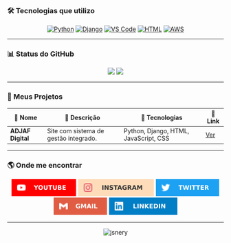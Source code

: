 ### 🛠 Tecnologias que utilizo

<div align="center">
    <a href="https://docs.python.org/3/"><img align="center" alt="Python" height="50" src="https://cdn.jsdelivr.net/gh/devicons/devicon/icons/python/python-original.svg"></a>
    <a href="https://www.djangoproject.com/"><img align="center" alt="Django" height="50" src="https://cdn.jsdelivr.net/gh/devicons/devicon/icons/django/django-plain.svg"></a>
    <a href="https://vscode.dev/"><img align="center" alt="VS Code" height="50" src="https://cdn.jsdelivr.net/gh/devicons/devicon/icons/vscode/vscode-original.svg"></a>
    <a href="https://developer.mozilla.org/en-US/docs/Web/HTML"><img align="center" alt="HTML" height="50" src="https://cdn.jsdelivr.net/gh/devicons/devicon/icons/html5/html5-original.svg"></a>
    <a href="https://aws.amazon.com/"><img align="center" alt="AWS" height="50" src="https://cdn.jsdelivr.net/gh/devicons/devicon@latest/icons/amazonwebservices/amazonwebservices-original-wordmark.svg"></a>
</div>

---

### 📊 Status do GitHub

<div align="center">
    <img height="180em" src="https://github-readme-stats.vercel.app/api?username=jsnery&show_icons=true&theme=github_dark&include_all_commits=false&count_private=true&border_radius=15&custom_title=Status%20do%20GitHub&hide_border=true&bg_color=30,000000,002c4a" />
    <img height="180em" src="https://github-readme-stats.vercel.app/api/top-langs/?username=jsnery&langs_count=3&theme=github_dark&border_radius=15&custom_title=Top%20Linguagens&hide_border=true&bg_color=30,002c4a,000000" />
</div>

---

### 🚀 Meus Projetos

<table class="table">
  <thead>
    <tr>
      <th class="table-header">📌 Nome</th>
      <th class="table-header">📄 Descrição</th>
      <th class="table-header">🔧 Tecnologias</th>
      <th class="table-header">🔗 Link</th>
    </tr>
  </thead>
  <tbody>
    <tr class="table-row">
      <td class="table-data"><strong>ADJAF Digital</strong></td>
      <td class="table-data">Site com sistema de gestão integrado.</td>
      <td class="table-data">Python, Django, HTML, JavaScript, CSS</td>
      <td class="table-data"><a href="https://adjaf.com/" class="table-link">Ver</a></td>
    </tr>
  </tbody>
</table>


---

### 🌎 Onde me encontrar

<div align="center">
    <a href="https://www.youtube.com/channel/UCP3ya8T27U4nDKAsDh_Z7RQ" target="_blank"><img height="40" src="./scr/tube.svg"></a>
    <a href="https://instagram.com/richard_neri" target="_blank"><img height="40" src="./scr/gram.svg"></a>
    <a href="https://twitter.com/richard_nerii" target="_blank"><img height="40" src="./scr/twitter.svg"></a>
    <a href="mailto:richardmatq@gmail.com"><img height="40" src="./scr/gmail.svg"></a>
    <a href="https://www.linkedin.com/in/richardneri" target="_blank"><img height="40" src="./scr/linkedin.svg"></a>
</div>

---

<div align="center">
    <img src="https://komarev.com/ghpvc/?username=jsnery&label=Profile%20views&color=0e75b6&style=flat" alt="jsnery"/>
</div>
